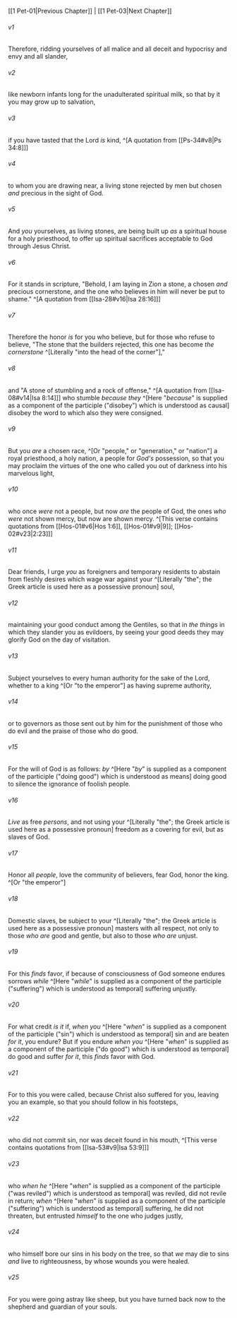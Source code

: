 ﻿---
aliases:
  - 1 Peter 2
---

[[1 Pet-01|Previous Chapter]] | [[1 Pet-03|Next Chapter]]

###### v1
Therefore, ridding yourselves of all malice and all deceit and hypocrisy and envy and all slander,

###### v2
like newborn infants long for the unadulterated spiritual milk, so that by it you may grow up to salvation,

###### v3
if you have tasted that the Lord _is_ kind, ^[A quotation from [[Ps-34#v8|Ps 34:8]]]

###### v4
to whom you are drawing near, a living stone rejected by men but chosen _and_ precious in the sight of God.

###### v5
And _you_ yourselves, as living stones, are being built up _as_ a spiritual house for a holy priesthood, to offer up spiritual sacrifices acceptable to God through Jesus Christ.

###### v6
For it stands in scripture,
"Behold, I am laying in Zion a stone, a chosen _and_ precious cornerstone,
and the one who believes in him will never be put to shame." ^[A quotation from [[Isa-28#v16|Isa 28:16]]]

###### v7
Therefore the honor _is_ for you who believe, but for those who refuse to believe,
"The stone that the builders rejected,
this one has become _the cornerstone_ ^[Literally "into the head of the corner"],"

###### v8
and
"A stone of stumbling and a rock of offense," ^[A quotation from [[Isa-08#v14|Isa 8:14]]]
who stumble _because they_ ^[Here "_because_" is supplied as a component of the participle ("disobey") which is understood as causal] disobey the word to which also they were consigned.

###### v9
But you _are_ a chosen race, ^[Or "people," or "generation," or "nation"] a royal priesthood, a holy nation, a people for _God's_ possession, so that you may proclaim the virtues of the one who called you out of darkness into his marvelous light,

###### v10
who once _were_ not a people, but now _are_ the people of God, the ones _who were_ not shown mercy, but now are shown mercy. ^[This verse contains quotations from [[Hos-01#v6|Hos 1:6]], [[Hos-01#v9|9]]; [[Hos-02#v23|2:23]]]

###### v11
Dear friends, I urge _you_ as foreigners and temporary residents to abstain from fleshly desires which wage war against your ^[Literally "the"; the Greek article is used here as a possessive pronoun] soul,

###### v12
maintaining your good conduct among the Gentiles, so that in _the things_ in which they slander you as evildoers, by seeing your good deeds they may glorify God on the day of visitation.

###### v13
Subject yourselves to every human authority for the sake of the Lord, whether to a king ^[Or "to the emperor"] as having supreme authority,

###### v14
or to governors as those sent out by him for the punishment of those who do evil and the praise of those who do good.

###### v15
For the will of God is as follows: _by_ ^[Here "_by_" is supplied as a component of the participle ("doing good") which is understood as means] doing good to silence the ignorance of foolish people.

###### v16
_Live_ as free _persons_, and not using your ^[Literally "the"; the Greek article is used here as a possessive pronoun] freedom as a covering for evil, but as slaves of God.

###### v17
Honor all _people_, love the community of believers, fear God, honor the king. ^[Or "the emperor"]

###### v18
Domestic slaves, be subject to your ^[Literally "the"; the Greek article is used here as a possessive pronoun] masters with all respect, not only to those _who are_ good and gentle, but also to those _who are_ unjust.

###### v19
For this _finds_ favor, if because of consciousness of God someone endures sorrows _while_ ^[Here "_while_" is supplied as a component of the participle ("suffering") which is understood as temporal] suffering unjustly.

###### v20
For what credit _is it_ if, _when you_ ^[Here "_when_" is supplied as a component of the participle ("sin") which is understood as temporal] sin and are beaten _for it_, you endure? But if you endure _when you_ ^[Here "_when_" is supplied as a component of the participle ("do good") which is understood as temporal] do good and suffer _for it_, this _finds_ favor with God.

###### v21
For to this you were called, because Christ also suffered for you, leaving you an example, so that you should follow in his footsteps,

###### v22
who did not commit sin, nor was deceit found in his mouth, ^[This verse contains quotations from [[Isa-53#v9|Isa 53:9]]]

###### v23
who _when he_ ^[Here "_when_" is supplied as a component of the participle ("was reviled") which is understood as temporal] was reviled, did not revile in return; _when_ ^[Here "_when_" is supplied as a component of the participle ("suffering") which is understood as temporal] suffering, he did not threaten, but entrusted _himself_ to the one who judges justly,

###### v24
who himself bore our sins in his body on the tree, so that _we_ may die to sins _and_ live to righteousness, by whose wounds you were healed.

###### v25
For you were going astray like sheep, but you have turned back now to the shepherd and guardian of your souls.
